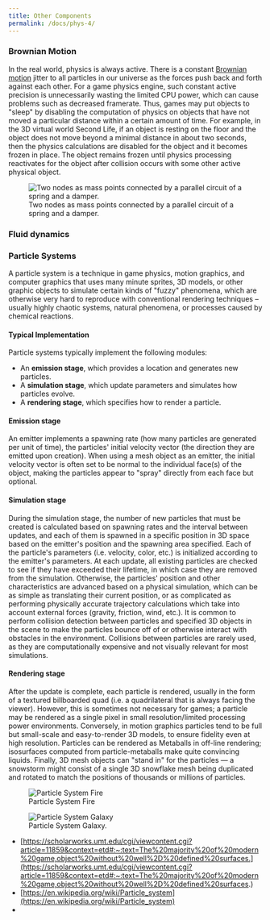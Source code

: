 ```yaml
---
title: Other Components
permalink: /docs/phys-4/
---
```


### Brownian Motion

In the real world, physics is always active. There is a constant [Brownian motion](https://en.wikipedia.org/wiki/Brownian_motion) jitter to all particles in our universe as the forces push back and forth against each other. For a game physics engine, such constant active precision is unnecessarily wasting the limited CPU power, which can cause problems such as decreased framerate. Thus, games may put objects to "sleep" by disabling the computation of physics on objects that have not moved a particular distance within a certain amount of time. For example, in the 3D virtual world Second Life, if an object is resting on the floor and the object does not move beyond a minimal distance in about two seconds, then the physics calculations are disabled for the object and it becomes frozen in place. The object remains frozen until physics processing reactivates for the object after collision occurs with some other active physical object.


<figure>
<img src="{{ "/assets/img/phys/springmass.png" | relative_url }}" alt="Two nodes as mass points connected by a parallel circuit of a spring and a damper." class="img-responsive">   
<figcaption> Two nodes as mass points connected by a parallel circuit of a spring and a damper. </figcaption>
</figure>

### Fluid dynamics

### Particle Systems

A particle system is a technique in game physics, motion graphics, and computer graphics that uses many minute sprites, 3D models, or other graphic objects to simulate certain kinds of "fuzzy" phenomena, which are otherwise very hard to reproduce with conventional rendering techniques – usually highly chaotic systems, natural phenomena, or processes caused by chemical reactions.

#### Typical Implementation

Particle systems typically implement the following modules:

* An **emission stage**, which provides a location and generates new particles.
* A **simulation stage**, which update parameters and simulates how particles evolve.
* A **rendering stage**, which specifies how to render a particle.

#### Emission stage

An emitter implements a spawning rate (how many particles are generated per unit of time), the particles' initial velocity vector (the direction they are emitted upon creation). When using a mesh object as an emitter, the initial velocity vector is often set to be normal to the individual face(s) of the object, making the particles appear to "spray" directly from each face but optional.

#### Simulation stage

During the simulation stage, the number of new particles that must be created is calculated based on spawning rates and the interval between updates, and each of them is spawned in a specific position in 3D space based on the emitter's position and the spawning area specified. Each of the particle's parameters (i.e. velocity, color, etc.) is initialized according to the emitter's parameters. At each update, all existing particles are checked to see if they have exceeded their lifetime, in which case they are removed from the simulation. Otherwise, the particles' position and other characteristics are advanced based on a physical simulation, which can be as simple as translating their current position, or as complicated as performing physically accurate trajectory calculations which take into account external forces (gravity, friction, wind, etc.). It is common to perform collision detection between particles and specified 3D objects in the scene to make the particles bounce off of or otherwise interact with obstacles in the environment. Collisions between particles are rarely used, as they are computationally expensive and not visually relevant for most simulations.

#### Rendering stage

After the update is complete, each particle is rendered, usually in the form of a textured billboarded quad (i.e. a quadrilateral that is always facing the viewer). However, this is sometimes not necessary for games; a particle may be rendered as a single pixel in small resolution/limited processing power environments. Conversely, in motion graphics particles tend to be full but small-scale and easy-to-render 3D models, to ensure fidelity even at high resolution. Particles can be rendered as Metaballs in off-line rendering; isosurfaces computed from particle-metaballs make quite convincing liquids. Finally, 3D mesh objects can "stand in" for the particles — a snowstorm might consist of a single 3D snowflake mesh being duplicated and rotated to match the positions of thousands or millions of particles.

<figure>
<img src="{{ "/assets/img/phys/partfire.jpg" | relative_url }}" alt="Particle System Fire" class="img-responsive">   
<figcaption> Particle System Fire </figcaption>
</figure>

<figure>
<img src="{{ "/assets/img/phys/partgalaxy.jpg" | relative_url }}" alt="Particle System Galaxy" class="img-responsive">   
<figcaption> Particle System Galaxy. </figcaption>
</figure>

* [https://scholarworks.umt.edu/cgi/viewcontent.cgi?article=11859&context=etd#:~:text=The%20majority%20of%20modern%20game,object%20without%20well%2D%20defined%20surfaces.](https://scholarworks.umt.edu/cgi/viewcontent.cgi?article=11859&context=etd#:~:text=The%20majority%20of%20modern%20game,object%20without%20well%2D%20defined%20surfaces.)
* [https://en.wikipedia.org/wiki/Particle_system](https://en.wikipedia.org/wiki/Particle_system)
* 